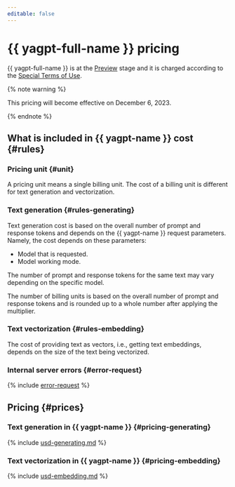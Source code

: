 ```yaml
---
editable: false
---
```


# {{ yagpt-full-name }} pricing

{{ yagpt-full-name }} is at the [Preview](../overview/concepts/launch-stages.md) stage and it is charged according to the [Special Terms of Use](https://yandex.ru/legal/cloud_specialterms/?lang=en#index__section_fk5_d4c_cgb).

{% note warning %}

This pricing will become effective on December 6, 2023.

{% endnote %}

## What is included in {{ yagpt-name }} cost {#rules}

### Pricing unit {#unit}

A pricing unit means a single billing unit. The cost of a billing unit is different for text generation and vectorization.

### Text generation {#rules-generating}

Text generation cost is based on the overall number of prompt and response tokens and depends on the {{ yagpt-name }} request parameters. Namely, the cost depends on these parameters:

* Model that is requested.
* Model working mode.

The number of prompt and response tokens for the same text may vary depending on the specific model.

The number of billing units is based on the overall number of prompt and response tokens and is rounded up to a whole number after applying the multiplier.

### Text vectorization {#rules-embedding}

The cost of providing text as vectors, i.e., getting text embeddings, depends on the size of the text being vectorized.

### Internal server errors {#error-request}

{% include [error-request](../_includes/speechkit/error-request.md) %}


## Pricing {#prices}

### Text generation in {{ yagpt-name }} {#pricing-generating}




{% include [usd-generating.md](../_pricing/yandexgpt/usd-generating.md) %}


### Text vectorization in {{ yagpt-name }} {#pricing-embedding}




{% include [usd-embedding.md](../_pricing/yandexgpt/usd-embedding.md) %}

